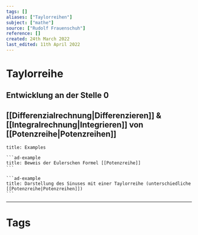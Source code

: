 ```yaml
---
tags: []
aliases: ["Taylorreihen"]
subject: ["mathe"]
source: ["Rudolf Frauenschuh"]
reference: []
created: 24th March 2022
last_edited: 11th April 2022
---
```


# Taylorreihe
## Entwicklung an der Stelle 0
## [[Differenzialrechnung|Differenzieren]] & [[Integralrechnung|Integrieren]] von [[Potenzreihe|Potenzreihen]]

````ad-example
title: Examples

```ad-example
title: Beweis der Eulerschen Formel [[Potenzreihe]]
```

```ad-example
title: Darstellung des Sinuses mit einer Taylorreihe (unterschiedliche [[Potenzreihe|Potenzreihen]])
```

````


---
# Tags